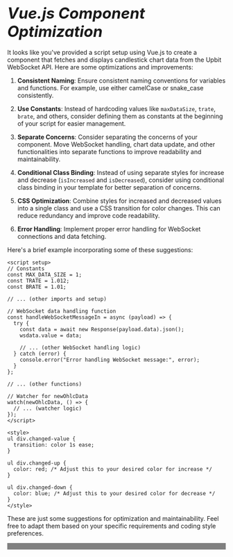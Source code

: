 # **<span style="font-size: 35px; font-style: italic;">Vue.js Component Optimization</span>**


<div class="body-full">

It looks like you've provided a script setup using Vue.js to create a component that fetches and displays candlestick chart data from the Upbit WebSocket API. Here are some optimizations and improvements:

1. **Consistent Naming**: Ensure consistent naming conventions for variables and functions. For example, use either camelCase or snake_case consistently.

2. **Use Constants**: Instead of hardcoding values like `maxDataSize`, `trate`, `brate`, and others, consider defining them as constants at the beginning of your script for easier management.

3. **Separate Concerns**: Consider separating the concerns of your component. Move WebSocket handling, chart data update, and other functionalities into separate functions to improve readability and maintainability.

4. **Conditional Class Binding**: Instead of using separate styles for increase and decrease (`isIncreased` and `isDecreased`), consider using conditional class binding in your template for better separation of concerns.

5. **CSS Optimization**: Combine styles for increased and decreased values into a single class and use a CSS transition for color changes. This can reduce redundancy and improve code readability.

6. **Error Handling**: Implement proper error handling for WebSocket connections and data fetching.

Here's a brief example incorporating some of these suggestions:

```vue
<script setup>
// Constants
const MAX_DATA_SIZE = 1;
const TRATE = 1.012;
const BRATE = 1.01;

// ... (other imports and setup)

// WebSocket data handling function
const handleWebSocketMessageIn = async (payload) => {
  try {
    const data = await new Response(payload.data).json();
    wsdata.value = data;

    // ... (other WebSocket handling logic)
  } catch (error) {
    console.error("Error handling WebSocket message:", error);
  }
};

// ... (other functions)

// Watcher for newOhlcData
watch(newOhlcData, () => {
  // ... (watcher logic)
});
</script>

<style>
ul div.changed-value {
  transition: color 1s ease;
}

ul div.changed-up {
  color: red; /* Adjust this to your desired color for increase */
}

ul div.changed-down {
  color: blue; /* Adjust this to your desired color for decrease */
}
</style>
```

These are just some suggestions for optimization and maintainability. Feel free to adapt them based on your specific requirements and coding style preferences.


</div>

<div style="background-color: grey; height: 15px;"></div>

